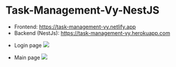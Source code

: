 # Task-Management-Vy-NestJS

- Frontend: https://task-management-vy.netlify.app
- Backend (NestJs): https://task-management-vy.herokuapp.com

* Login page
  ![](https://res.cloudinary.com/dgext7ewd/image/upload/v1593011830/task-management-vy%20%28NestJS%29/t1_amkvd9.jpg)

* Main page
  ![](https://res.cloudinary.com/dgext7ewd/image/upload/v1593011830/task-management-vy%20%28NestJS%29/t1_amkvd9.jpg)
